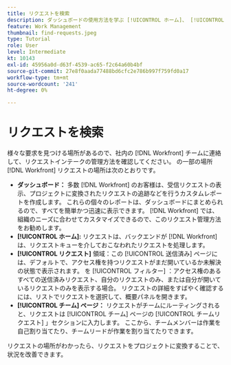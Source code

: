 ```yaml
---
title: リクエストを検索
description: ダッシュボードの使用方法を学ぶ [!UICONTROL ホーム]、 [!UICONTROL リクエスト] 領域、および [!UICONTROL チーム] ページを開き、リクエストキューを通じておこなわれた受信リクエストを検索します。
feature: Work Management
thumbnail: find-requests.jpeg
type: Tutorial
role: User
level: Intermediate
kt: 10143
exl-id: 45956a0d-d63f-4539-ac65-f2c64a60b4bf
source-git-commit: 27e8f0aada77488bd6cfc2e786b997f759fd0a17
workflow-type: tm+mt
source-wordcount: '241'
ht-degree: 0%

---
```


# リクエストを検索

様々な要求を見つける場所があるので、社内の [!DNL  Workfront] チームに連絡して、リクエストインテークの管理方法を確認してください。 の一部の場所 [!DNL Workfront] リクエストの場所は次のとおりです。

* **ダッシュボード：** 多数 [!DNL Workfront] のお客様は、受信リクエストの表示、プロジェクトに変換されたリクエストの追跡などを行うカスタムレポートを作成します。 これらの個々のレポートは、ダッシュボードにまとめられるので、すべてを簡単かつ迅速に表示できます。 [!DNL Workfront] では、組織のニーズに合わせてカスタマイズできるので、このリクエスト管理方法をお勧めします。
* **[!UICONTROL ホーム]:** リクエストは、バックエンドが [!DNL Workfront] は、リクエストキューを介しておこなわれたリクエストを処理します。
* **[!UICONTROL リクエスト]** 領域：この [!UICONTROL 送信済み] ページには、デフォルトで、アクセス権を持つリクエストがまだ開いているか未解決の状態で表示されます。 を [!UICONTROL フィルター] ：アクセス権のあるすべての送信済みリクエスト、自分のリクエストのみ、または自分が開いているリクエストのみを表示する場合。 リクエストの詳細をすばやく確認するには、リストでリクエストを選択して、概要パネルを開きます。
* **[!UICONTROL チーム] ページ：** リクエストがチームにルーティングされると、リクエストは [!UICONTROL チーム] ページの [!UICONTROL チームリクエスト] 」セクションに入力します。 ここから、チームメンバーは作業を自己割り当てたり、チームリードが作業を割り当てたりできます。

リクエストの場所がわかったら、リクエストをプロジェクトに変換することで、状況を改善できます。
